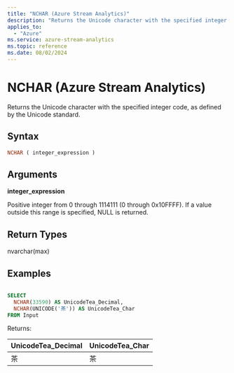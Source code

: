```yaml
---
title: "NCHAR (Azure Stream Analytics)"
description: "Returns the Unicode character with the specified integer code, as defined by the Unicode standard."
applies_to:
  - "Azure"
ms.service: azure-stream-analytics
ms.topic: reference
ms.date: 08/02/2024
---
```


# NCHAR (Azure Stream Analytics)

Returns the Unicode character with the specified integer code, as defined by the Unicode standard.

## Syntax

```SQL
NCHAR ( integer_expression )
```

## Arguments

**integer_expression**

Positive integer from 0 through 1114111 (0 through 0x10FFFF). If a value outside this range is specified, NULL is returned.

## Return Types

nvarchar(max)

## Examples

```SQL

SELECT
  NCHAR(33590) AS UnicodeTea_Decimal,
  NCHAR(UNICODE('茶')) AS UnicodeTea_Char
FROM Input

```

Returns:

|UnicodeTea_Decimal|UnicodeTea_Char|
|-|-|
|茶|茶|